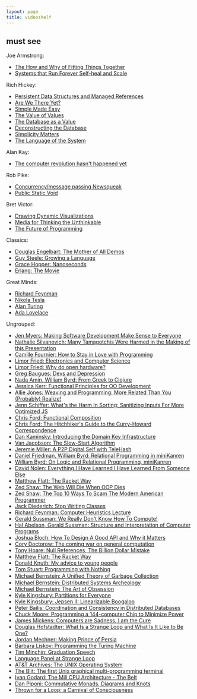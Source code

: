 ```yaml
---
layout: page
title: videoshelf
---
```


## must see

Joe Armstrong:

* [The How and Why of Fitting Things Together](https://www.youtube.com/watch?v=ed7A7r6DBsM)
* [Systems that Run Forever Self-heal and Scale](http://www.infoq.com/presentations/self-heal-scalable-system)

Rich Hickey:

* [Persistent Data Structures and Managed References](http://www.infoq.com/presentations/Value-Identity-State-Rich-Hickey)
* [Are We There Yet?](http://www.infoq.com/presentations/Are-We-There-Yet-Rich-Hickey)
* [Simple Made Easy](http://www.infoq.com/presentations/Simple-Made-Easy)
* [The Value of Values](http://www.infoq.com/presentations/Value-Values)
* [The Database as a Value](http://www.infoq.com/presentations/Datomic-Database-Value)
* [Deconstructing the Database](http://www.infoq.com/presentations/Deconstructing-Database)
* [Simplicity Matters](https://www.youtube.com/watch?v=rI8tNMsozo0)
* [The Language of the System](https://www.youtube.com/watch?v=ROor6_NGIWU)

Alan Kay:

* [The computer revolution hasn't happened yet](https://www.youtube.com/watch?v=oKg1hTOQXoY)

Rob Pike:

* [Concurrency/message passing Newsqueak](https://www.youtube.com/watch?v=hB05UFqOtFA)
* [Public Static Void](https://www.youtube.com/watch?v=5kj5ApnhPAE)

Bret Victor:

* [Drawing Dynamic Visualizations](https://vimeo.com/66085662)
* [Media for Thinking the Unthinkable](https://vimeo.com/67076984)
* [The Future of Programming](https://vimeo.com/71278954)

Classics:

* [Douglas Engelbart: The Mother of All Demos](https://www.youtube.com/watch?v=yJDv-zdhzMY)
* [Guy Steele: Growing a Language](https://www.youtube.com/watch?v=_ahvzDzKdB0)
* [Grace Hopper: Nanoseconds](https://www.youtube.com/watch?v=JEpsKnWZrJ8)
* [Erlang: The Movie](https://www.youtube.com/watch?v=xrIjfIjssLE)

Great Minds:

* [Richard Feynman](https://www.youtube.com/watch?v=JIJw3OLB9sI)
* [Nikola Tesla](https://www.youtube.com/watch?v=pPnGvjmIgZA)
* [Alan Turing](https://www.youtube.com/watch?v=Btqro3544p8)
* [Ada Lovelace](https://www.youtube.com/watch?v=uBbVbqRvqTM)

Ungrouped:

* [Jen Myers: Making Software Development Make Sense to Everyone](http://www.infoq.com/presentations/software-development-everyone)
* [Nathalie Silvanovich: Many Tamagotchis Were Harmed in the Making of this Presentation](https://www.youtube.com/watch?v=WOJfUcCOhJ0)
* [Camille Fournier: How to Stay in Love with Programming](https://www.youtube.com/watch?v=sc8sc-ELMhA)
* [Limor Fried: Electronics and Computer Science](https://www.youtube.com/watch?v=LLaDIEr8cWE)
* [Limor Fried: Why do open hardware?](https://www.youtube.com/watch?v=UYRhupdnUcY)
* [Greg Baugues: Devs and Depression](https://www.youtube.com/watch?v=yFIa-Mc2KSk)
* [Nada Amin, William Byrd: From Greek to Clojure](https://www.youtube.com/watch?v=7kPMFkNm2dw)
* [Jessica Kerr: Functional Principles for OO Development](https://www.youtube.com/watch?v=tq5SQ4W3gRI)
* [Allie Jones: Weaving and Programming: More Related Than You (Probably) Realize!](https://www.youtube.com/watch?v=8TfKeoxtq2c)
* [Jenn Schiffer: What's the Harm In Sorting: Sanitizing Inputs For More Optimized JS](https://www.youtube.com/watch?v=pj4U_W0OFoE)
* [Chris Ford: Functional Composition](http://www.infoq.com/presentations/music-functional-language)
* [Chris Ford: The Hitchhiker's Guide to the Curry-Howard Correspondence](https://vimeo.com/100976695)
* [Dan Kaminsky: Introducing the Domain Key Infrastructure](https://www.youtube.com/watch?v=lo5utZoWEgo)
* [Van Jacobson: The Slow-Start Algorithm](https://www.youtube.com/watch?v=QP4A6L7CEqA)
* [Jeremie Miller: A P2P Digital Self with TeleHash](http://www.infoq.com/presentations/A-P2P-Digital-Self-with-TeleHash)
* [Daniel Friedman, William Byrd: Relational Programming in miniKanren](http://www.infoq.com/presentations/miniKanren)
* [William Byrd: On Logic and Relational Programming, miniKanren](http://www.infoq.com/interviews/byrd-relational-programming-minikanren)
* [David Nolen: Everything I Have Learned I Have Learned From Someone Else](http://www.infoq.com/presentations/learning-developer)
* [Matthew Flatt: The Racket Way](http://www.infoq.com/presentations/Racket)
* [Zed Shaw: The Web Will Die When OOP Dies](https://vimeo.com/43380467)
* [Zed Shaw: The Top 10 Ways To Scam The Modern American Programmer](https://www.youtube.com/watch?v=neI_Pj558CY)
* [Jack Diederich: Stop Writing Classes](https://www.youtube.com/watch?v=o9pEzgHorH0)
* [Richard Feynman: Computer Heuristics Lecture](https://www.youtube.com/watch?v=EKWGGDXe5MA)
* [Gerald Sussman: We Really Don't Know How To Compute!](http://www.infoq.com/presentations/We-Really-Dont-Know-How-To-Compute)
* [Hal Abelson, Gerald Sussman: Structure and Interpretation of Computer Programs](http://groups.csail.mit.edu/mac/classes/6.001/abelson-sussman-lectures/)
* [Joshua Bloch: How To Design A Good API and Why it Matters](https://www.youtube.com/watch?v=aAb7hSCtvGw)
* [Cory Doctorow: The coming war on general computation](https://www.youtube.com/watch?v=HUEvRyemKSg)
* [Tony Hoare: Null References, The Billion Dollar Mistake](http://www.infoq.com/presentations/Null-References-The-Billion-Dollar-Mistake-Tony-Hoare)
* [Matthew Flatt: The Racket Way](http://www.infoq.com/presentations/Racket)
* [Donald Knuth: My advice to young people](https://www.youtube.com/watch?v=75Ju0eM5T2c)
* [Tom Stuart: Programming with Nothing](http://rubymanor.org/3/videos/programming_with_nothing/)
* [Michael Bernstein: A Uniﬁed Theory of Garbage Collection](https://www.youtube.com/watch?v=XtUtfARSIv8)
* [Michael Bernstein: Distributed Systems Archeology](https://www.youtube.com/watch?v=Wp08EmQtP44)
* [Michael Bernstein: The Art of Obsession](https://www.youtube.com/watch?v=yJgwrk6_zGY)
* [Kyle Kingsbury: Partitions for Everyone](http://www.infoq.com/presentations/partitioning-comparison)
* [Kyle Kingsbury: Jepsen II: Linearizable Boogaloo](https://www.youtube.com/watch?v=XiXZOF6dZuE)
* [Peter Bailis: Coordination and Consistency in Distributed Databases](https://www.youtube.com/watch?v=_rAdJkAbGls)
* [Chuck Moore: Programming a 144-computer Chip to Minimize Power](http://www.infoq.com/presentations/power-144-chip)
* [James Mickens: Computers are Sadness, I am the Cure](https://vimeo.com/95066828)
* [Douglas Hofstadter: What Is a Strange Loop and What Is It Like to Be One?](http://www.infoq.com/presentations/strange-loop-keynote)
* [Jordan Mechner: Making Prince of Persia](https://vimeo.com/53918011)
* [Barbara Liskov: Programming the Turing Machine](https://www.youtube.com/watch?v=ibRar7sWulM)
* [Tim Minchin: Graduation Speech](https://www.youtube.com/watch?v=yoEezZD71sc)
* [Language Panel at Strange Loop](http://www.infoq.com/presentations/Language-Panel)
* [AT&T Archives: The UNIX Operating System](https://www.youtube.com/watch?v=tc4ROCJYbm0)
* [The Blit: The first Unix graphical multi-programming terminal](https://www.youtube.com/watch?v=emh22gT5e9k)
* [Ivan Godard: The Mill CPU Architecture - The Belt](https://www.youtube.com/watch?v=QGw-cy0ylCc)
* [Dan Piponi: Commutative Monads, Diagrams and Knots](https://vimeo.com/6590617)
* [Thrown for a Loop: a Carnival of Consciousness](https://vimeo.com/76886746)
